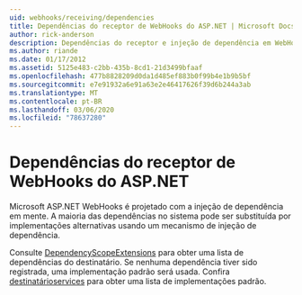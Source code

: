 ```yaml
---
uid: webhooks/receiving/dependencies
title: Dependências do receptor de WebHooks do ASP.NET | Microsoft Docs
author: rick-anderson
description: Dependências do receptor e injeção de dependência em WebHooks ASP.NET.
ms.author: riande
ms.date: 01/17/2012
ms.assetid: 5125e483-c2bb-435b-8cd1-21d3499bfaaf
ms.openlocfilehash: 477b8828209d0da1d485ef883b0f99b4e1b9b5bf
ms.sourcegitcommit: e7e91932a6e91a63e2e46417626f39d6b244a3ab
ms.translationtype: MT
ms.contentlocale: pt-BR
ms.lasthandoff: 03/06/2020
ms.locfileid: "78637280"
---
```

# <a name="aspnet-webhooks-receiver-dependencies"></a>Dependências do receptor de WebHooks do ASP.NET

Microsoft ASP.NET WebHooks é projetado com a injeção de dependência em mente. A maioria das dependências no sistema pode ser substituída por implementações alternativas usando um mecanismo de injeção de dependência.

Consulte [DependencyScopeExtensions](https://github.com/aspnet/aspnetWebHooks/blob/master/src/Microsoft.AspNet.WebHooks.Receivers/Extensions/DependencyScopeExtensions.cs) para obter uma lista de dependências do destinatário. Se nenhuma dependência tiver sido registrada, uma implementação padrão será usada. Confira [destinatárioservices](https://github.com/aspnet/aspnetWebHooks/blob/master/src/Microsoft.AspNet.WebHooks.Receivers/Services/ReceiverServices.cs) para obter uma lista de implementações padrão.
